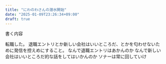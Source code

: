 ```yaml
---
title: "にわのわさんの潜水開始"
date: "2025-01-09T23:26:34+09:00"
draft: true
---
```


書く内容

転職した。
退職エントリとか新しい会社はいいところだ、とかを匂わせないために発信を控えめにすること。
なんで退職エントリはあかんのか
なんで新しい会社はいいところだ的な話をしてはいかんのか
ソナーは常に回していけ
